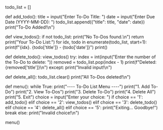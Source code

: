 todo_list = []

def add_todo():
    title = input("Enter To-Do Title: ")
    date = input("Enter Due Date (YYYY-MM-DD): ")
    todo_list.append({"title": title, "date": date})
    print("To-Do Added!\n")

def view_todos():
    if not todo_list:
        print("No To-Dos found.\n")
        return
    print("Your To-Do List:")
    for idx, todo in enumerate(todo_list, start=1):
        print(f"{idx}. {todo['title']} - {todo['date']}")
    print()

def delete_todo():
    view_todos()
    try:
        index = int(input("Enter the number of the To-Do to delete: "))
        removed = todo_list.pop(index - 1)
        print(f"Deleted: {removed['title']}\n")
    except:
        print("Invalid input!\n")

def delete_all():
    todo_list.clear()
    print("All To-Dos deleted!\n")

def menu():
    while True:
        print("---- To-Do List Menu ----")
        print("1. Add To-Do")
        print("2. View To-Dos")
        print("3. Delete To-Do")
        print("4. Delete All")
        print("5. Exit")
        choice = input("Enter your choice: ")
        if choice == '1':
            add_todo()
        elif choice == '2':
            view_todos()
        elif choice == '3':
            delete_todo()
        elif choice == '4':
            delete_all()
        elif choice == '5':
            print("Exiting... Goodbye!")
            break
        else:
            print("Invalid choice!\n")

menu()
